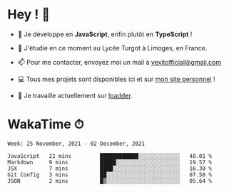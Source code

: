 # Hey ! 🌃

- 🔭 Je développe en **JavaScript**, enfin plutôt en **TypeScript** !

- 🌱 J'étudie en ce moment au Lycée Turgot à Limoges, en France.

- 📫 Pour me contacter, envoyez moi un mail à <a href="mailto:vexitofficial@gmail.com">vexitofficial@gmail.com</a>

- 💻 Tous mes projets sont disponibles ici et sur <a href="https://www.vexcited.me">mon site personnel</a> !

- 👀 Je travaille actuellement sur [lpadder](https://github.com/Vexcited/lpadder).

# WakaTime ⏱

<!--START_SECTION:waka-->
```text
Week: 25 November, 2021 - 02 December, 2021

JavaScript   22 mins         ████████████░░░░░░░░░░░░░   48.01 % 
Markdown     9 mins          █████░░░░░░░░░░░░░░░░░░░░   19.57 % 
JSX          7 mins          ████░░░░░░░░░░░░░░░░░░░░░   16.30 % 
Git Config   3 mins          ██░░░░░░░░░░░░░░░░░░░░░░░   07.50 % 
JSON         2 mins          █▒░░░░░░░░░░░░░░░░░░░░░░░   05.64 % 
```
<!--END_SECTION:waka-->
